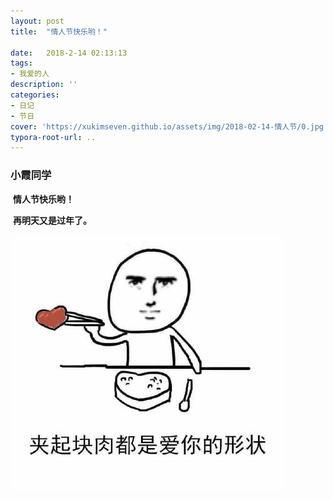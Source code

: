 ```yaml
---
layout: post
title:  "情人节快乐哟！"

date:   2018-2-14 02:13:13
tags:
- 我爱的人
description: ''
categories:
- 日记
- 节日
cover: 'https://xukimseven.github.io/assets/img/2018-02-14-情人节/0.jpg'
typora-root-url: ..
---
```




### 小霞同学

​               **情人节快乐哟！**

​               **再明天又是过年了。**

![5](/assets/img/2018-02-14-情人节/5.jpg)



